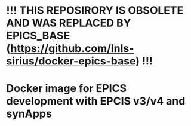 !!! THIS REPOSIRORY IS OBSOLETE AND WAS REPLACED BY EPICS_BASE (https://github.com/lnls-sirius/docker-epics-base) !!!
=====================================================================================================================

# Docker image for EPICS development with EPCIS v3/v4 and synApps
